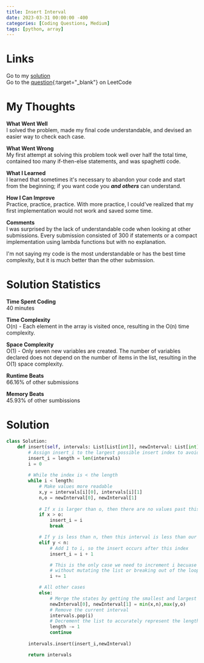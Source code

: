 ```yaml
---
title: Insert Interval
date: 2023-03-31 00:00:00 -400
categories: [Coding Questions, Medium]
tags: [python, array]
---
```


# Links

Go to my [solution](#solution)  
Go to the [question](https://leetcode.com/problems/insert-interval/){:target="\_blank"} on LeetCode

# My Thoughts  

**What Went Well**  
I solved the problem, made my final code understandable, and devised an easier way to check each case.

**What Went Wrong**  
My first attempt at solving this problem took well over half the total time, contained too many if-then-else statements, and was spaghetti code.

**What I Learned**  
I learned that sometimes it's necessary to abandon your code and start from the beginning; if you want code you **_and others_** can understand.

**How I Can Improve**  
Practice, practice, practice. 
With more practice, I could've realized that my first implementation would not work and saved some time.

**Comments**  
I was surprised by the lack of understandable code when looking at other submissions. 
Every submission consisted of 300 if statements or a compact implementation using lambda functions but with no explanation.

I'm not saying my code is the most understandable or has the best time complexity, but it is much better than the other submission.

# Solution Statistics

**Time Spent Coding**  
40 minutes

**Time Complexity**  
O(n) - Each element in the array is visited once, resulting in the O(n) time complexity.

**Space Complexity**  
O(1) - Only seven new variables are created. 
The number of variables declared does not depend on the number of items in the list, resulting in the O(1) space complexity.

**Runtime Beats**  
66.16% of other submissions  

**Memory Beats**  
45.93% of other sumbissions  

# Solution  

```python
class Solution:
    def insert(self, intervals: List[List[int]], newInterval: List[int]) -> List[List[int]]:
        # Assign insert_i to the largest possible insert index to avoid errors
        insert_i = length = len(intervals)
        i = 0
        
        # While the index is < the length
        while i < length:
            # Make values more readable
            x,y = intervals[i][0], intervals[i][1]
            n,o = newInterval[0], newInterval[1]
            
            # If x is larger than o, then there are no values past this index that we can merge with
            if x > o:
                insert_i = i
                break

            # If y is less than n, then this interval is less than our newInterval, and we cannot merge
            elif y < n:
                # Add 1 to i, so the insert occurs after this index
                insert_i = i + 1

                # This is the only case we need to increment i becuase the while loop will continue
                # without mutating the list or breaking out of the loop
                i += 1

            # All other cases    
            else:
                # Merge the states by getting the smallest and largest values
                newInterval[0], newInterval[1] = min(x,n),max(y,o)
                # Remove the current interval
                intervals.pop(i)
                # Decrement the list to accurately represent the length 
                length -= 1
                continue
    
        intervals.insert(insert_i,newInterval)

        return intervals
```
